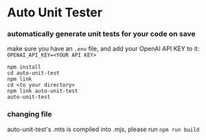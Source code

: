 # Auto Unit Tester

### automatically generate unit tests for your code on save

make sure you have an `.env` file, and add your OpenAI API KEY to it: `OPENAI_API_KEY=<YOUR API KEY>`

```
npm install
cd auto-unit-test
npm link
cd <to your directory>
npm link auto-unit-test
auto-unit-test
```

### changing file

auto-unit-test's .mts is compiled into .mjs, please run `npm run build`
